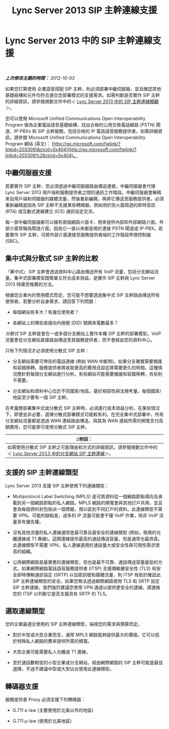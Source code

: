 ﻿---
title: Lync Server 2013 SIP 主幹連線支援
TOCTitle: SIP 主幹連線支援
ms:assetid: e3042831-e8d8-4ea2-baa2-1a697401ffa0
ms:mtpsurl: https://technet.microsoft.com/zh-tw/library/Gg399005(v=OCS.15)
ms:contentKeyID: 49292603
ms.date: 08/24/2015
mtps_version: v=OCS.15
ms.translationtype: HT
---

# Lync Server 2013 中的 SIP 主幹連線支援

 

_**上次修改主題的時間：** 2012-10-03_

如果您打算使用 企業語音搭配 SIP 主幹，則必須部署中繼伺服器，並且確認其他基礎結構和元件均符合適合您部署模式的支援需求。如需判斷是否實作 SIP 主幹的詳細資訊，請參閱規劃文件中的＜ [Lync Server 2013 中的 SIP 主幹連線概觀](lync-server-2013-overview-of-sip-trunking.md)＞。

您可以使用 Microsoft Unified Communications Open Interoperability Program 做為企業電話語音基礎結構，找出合格的公用交換電話網路 (PSTN) 閘道、IP-PBXs 和 SIP 主幹服務，包括合格的 IP 電話語音服務提供者。如需詳細資訊，請參閱 Microsoft Unified Communications Open Interoperability Program 網站 (英文)： [http://go.microsoft.com/fwlink/?linkid=203309\&clcid=0x404](http://go.microsoft.com/fwlink/?linkid=203309%26clcid=0x404)。

## 中繼伺服器支援

若要實作 SIP 主幹，您必須透過中繼伺服器路由傳送連接，中繼伺服器會代理 Lync Server 2013 用戶端和服務提供者之間的通訊工作階段。中繼伺服器會解碼來自用戶端和伺服器的媒體流量，然後重新編碼，再將它傳送至服務提供者。必須重新編碼是因為 SIP 主幹不支援某些轉碼器，例如用於防火牆周遊的即時音訊 (RTA) 或互動式連線建立 (ICE) 通訊協定交涉。

每一部中繼伺服器都可以擁有兩個網路介面卡，用來提供內部和外部網路介面。外部介面常稱為閘道介面，因為它一直以來都是用於連接 PSTN 閘道或 IP-PBX。若要實作 SIP 主幹，可將外部介面連接至服務提供者端的工作階段界限控制器 (SBC)。

## 集中式與分散式 SIP 主幹的比較

*「集中式」* SIP 主幹會透過資料中心路由傳送所有 VoIP 流量，包括分支網站流量。集中式部署模型既簡單又符合成本效益，是實作 SIP 主幹與 Lync Server 2013 時廣受推薦的方法。

根據您企業內的使用模式而定，您可能不想要透過集中式 SIP 主幹路由傳送所有使用者。若要分析自身需求，請回答下列問題：

  - 每個網站有多大？有幾位使用者？

  - 各網站上的哪些直接向內撥號 (DID) 號碼來電數最多？

*分散式* SIP 主幹是會在一或多個分支網站上實作本機 SIP 主幹的部署模型。VoIP 流量會從分支網站直接路由傳送至其服務提供者，而不會經由您的資料中心。

只有下列情況才必須使用分散式 SIP 主幹：

  - 分支網站需要可倖存的電話連線 (例如 WAN 中斷時)。如果分支確實需要備援和容錯移轉，服務提供者將收取更高的費用且設定將需要更久的時間。這種情況應針對每個分支網站進行分析。有些網站可能需要備援和容錯移轉，有些則不需要。

  - 分支網站和資料中心位於不同國家/地區。基於相容性與法規考量，每個國家/地區至少要有一個 SIP 主幹。

在考量應部署集中式或分散式 SIP 主幹時，必須進行成本效益分析。在某些情況下，即便並非必要，選擇分散式部署模式可能較有利。在完全集中式部署中，所有分支網站流量都是透過 WAN 連結路由傳送。與其為 WAN 連結所需的頻寬支付高額費用，您可能寧可使用分散式 SIP 主幹。

<table>
<thead>
<tr class="header">
<th><img src="images/Gg398811.note(OCS.15).gif" title="note" alt="note" />附註：</th>
</tr>
</thead>
<tbody>
<tr class="odd">
<td>如需使用分散式 SIP 主幹之可能理由和方式的詳細資訊，請參閱規劃文件中的＜ <a href="lync-server-2013-branch-site-sip-trunking.md">Lync Server 2013 中的分支網站 SIP 主幹連線</a>＞。</td>
</tr>
</tbody>
</table>


## 支援的 SIP 主幹連線類型

Lync Server 2013 支援 SIP 主幹使用下列連線類型：

  - Multiprotocol Label Switching (MPLS) 是可將資料從一個網路節點導向及承載到另一個網路節點的私人網路。MPLS 網路的頻寬會與其他訂戶共用，並且會為每個資料封包指派一個標籤，用以區別不同訂戶的資料。此連線類型不需要 VPN。可能的缺點是，過多的 IP 流量可能會干擾 VoIP 作業，除非 VoIP 流量享有優先權。

  - 沒有其他流量的私人連線通常是最可靠且最安全的連線類型 (例如，租用的光纖連線或 T1 專線)。這類連線提供最高的通話傳送容量，但是通常也最昂貴。此連線類型不需要 VPN。私人連線適用於通話量大或安全性與可用性需求很高的組織。

  - 公用網際網路是最實惠的連線類型，但也是最不可靠、通話傳送容量最低的方式。如果網際網路電話語音服務提供者 (ITSP) 支援傳輸層安全性 (TLS) 和安全即時傳輸通訊協定 (SRTP) 以加密訊號和媒體流量，則 ITSP 有助於確認此 SIP 主幹連線類型的安全。如果您無法透過網際網路使用 TLS 和 SRTP 設定 SIP 主幹連線，我們強烈建議您使用 VPN 通道以提供更安全的連線。請連絡您的 ITSP 以判斷它是否支援具有 SRTP 的 TLS。

## 選取連線類型

您的企業最適合使用的 SIP 主幹連線類型，端視您的需求與預算而定。

  - 對於中型或大型企業而言，通常 MPLS 網路能夠提供最大的價值。它可以低於特殊私人網路的費率提供所需的頻寬。

  - 大型企業可能需要私人光纖或 T1 連線。

  - 至於通話數較低的小型企業或分支網站，經由網際網路的 SIP 主幹可能是最佳選擇，不過不建議中型或大型佔台使用此連線類型。

## 轉碼器支援

服務提供者 Proxy 必須支援下列轉碼器：

  - G.711 a-law (主要使用於北美以外的地區)

  - G.711 μ-law (使用於北美地區)

